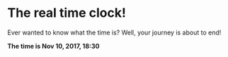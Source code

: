 # The real time clock!

Ever wanted to know what the time is? Well, your journey is about to end!

**The time is Nov 10, 2017, 18:30**